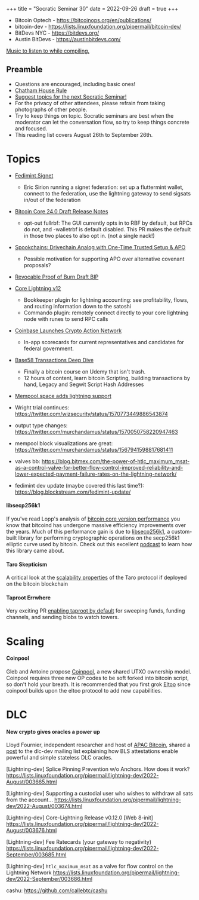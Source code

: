 +++
title = "Socratic Seminar 30"
date = 2022-09-26
draft = true
+++

- Bitcoin Optech - https://bitcoinops.org/en/publications/
- bitcoin-dev - https://lists.linuxfoundation.org/pipermail/bitcoin-dev/
- BitDevs NYC - https://bitdevs.org/
- Austin BitDevs - https://austinbitdevs.com/

[Music to listen to while compiling.](https://www.door.link/)


Preamble
--------

- Questions are encouraged, including basic ones!
- [Chatham House Rule](https://www.chathamhouse.org/about-us/chatham-house-rule)
- [Suggest topics for the next Socratic Seminar!](https://github.com/sf-bitcoin-devs/sf-bitcoin-devs/issues/new/choose)
- For the privacy of other attendees, please refrain from taking photographs of other people.
- Try to keep things on topic. Socratic seminars are best when the moderator can let the conversation flow, so try to keep things concrete and focused.
- This reading list covers August 26th to September 26th.

# Topics
- [Fedimint Signet](https://faucet.sirion.io/)
    - Eric Sirion running a signet federation: set up a fluttermint wallet, connect to the federation, use the lightning gateway to send sigsats in/out of the federation
- [Bitcoin Core 24.0 Draft Release Notes](https://github.com/bitcoin-core/bitcoin-devwiki/wiki/24.0-Release-Notes-draft)
  - opt-out fullrbf: The GUI currently opts in to RBF by default, but RPCs do not, and -walletrbf is default disabled. This PR makes the default in those two places to also opt in. (not a single nack!)
- [Spookchains: Drivechain Analog with One-Time Trusted Setup & APO](https://lists.linuxfoundation.org/pipermail/bitcoin-dev/2022-September/020919.html)
  - Possible motivation for supporting APO over alternative covenant proposals?
- [Revocable Proof of Burn Draft BIP](https://github.com/veleslavs/bips/blob/bip-rpob-tx-template/bip-rpob-tx-template.mediawiki)
- [Core Lightning v12](https://blog.blockstream.com/core-lightning-v0-12-0)
    - Bookkeeper plugin for lightning accounting: see profitability, flows, and routing information down to the satoshi
    - Commando plugin: remotely connect directly to your core lightning node with runes to send RPC calls
- [Coinbase Launches Crypto Action Network](https://www.cryptoactionnetwork.org/scorecard)
  - In-app scorecards for current representatives and candidates for federal government. 
- [Base58 Transactions Deep Dive](https://www.udemy.com/course/base58-bitcoin-transactions-one/)
    - Finally a bitcoin course on Udemy that isn't trash.
    - 12 hours of content, learn bitcoin Scripting, building transactions by hand, Legacy and Segwit Script Hash Addresses
- [Mempool.space adds lightning support](https://mempool.space/lightning)


- Wright trial continues: https://twitter.com/wizsecurity/status/1570773449886543874

- output type changes: https://twitter.com/murchandamus/status/1570050758220947463

- mempool block visualizations are great: https://twitter.com/murchandamus/status/1567941598817681411

- valves bb: https://blog.bitmex.com/the-power-of-htlc_maximum_msat-as-a-control-valve-for-better-flow-control-improved-reliability-and-lower-expected-payment-failure-rates-on-the-lightning-network/

- fedimint dev update (maybe covered this last time?): https://blog.blockstream.com/fedimint-update/


#### libsecp256k1

If you've read Lopp's analysis of [bitcoin core version performance](https://blog.lopp.net/running-bitcoin-core-v0-7-and-earlier/) you know that bitcoind has undergone massive efficiency improvements over the years. Much of this performance gain is due to [libsecp256k1](https://github.com/bitcoin-core/secp256k1), a custom-built library for performing cryptographic operations on the secp256k1 elliptic curve used by bitcoin. Check out this excellent [podcast](https://podcast.chaincode.com/2020/01/28/pieter-wuille-2.html) to learn how this library came about.

#### Taro Skepticism

A critical look at the [scalability properties](https://bitcoinmagazine.com/technical/scaling-problem-for-lightning-labs-taro) of the Taro protocol if deployed on the bitcoin blockchain


#### Taproot Errwhere

Very exciting PR [enabling taproot by default](https://github.com/lightningnetwork/lnd/pull/6810) for sweeping funds, funding channels, and sending blobs to watch towers.

# Scaling

#### Coinpool

Gleb and Antoine propose [Coinpool](https://coinpool.dev/v0.1.pdf), a new shared UTXO ownership model. Coinpool requires three new OP codes to be soft forked into bitcoin script, so don't hold your breath. It is recommended that you first grok [Eltoo](https://bitcoinops.org/en/topics/eltoo/) since coinpool builds upon the eltoo protocol to add new capabilities.


# DLC

#### New crypto gives oracles a power up

Lloyd Fournier, independent researcher and host of [APAC Bitcoin](https://twitter.com/APACbitcoin), shared a [post](https://mailmanlists.org/pipermail/dlc-dev/2022-August/000149.html) to the dlc-dev mailing list explaining how BLS attestations enable powerful and simple stateless DLC oracles.

[Lightning-dev] Splice Pinning Prevention w/o Anchors. How does it work?
https://lists.linuxfoundation.org/pipermail/lightning-dev/2022-August/003665.html

[Lightning-dev] Supporting a custodial user who wishes to withdraw all sats from the account...
https://lists.linuxfoundation.org/pipermail/lightning-dev/2022-August/003674.html

[Lightning-dev] Core-Lightning Release v0.12.0 [Web 8-init]
https://lists.linuxfoundation.org/pipermail/lightning-dev/2022-August/003676.html

[Lightning-dev] Fee Ratecards (your gateway to negativity)
https://lists.linuxfoundation.org/pipermail/lightning-dev/2022-September/003685.html

[Lightning-dev] `htlc_maximum_msat` as a valve for flow control on the Lightning Network
https://lists.linuxfoundation.org/pipermail/lightning-dev/2022-September/003686.html

cashu:
https://github.com/callebtc/cashu
